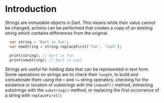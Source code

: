 # Introduction

Strings are immutable objects in Dart. This means while their value cannot be changed, actions can be performed that creates a copy of an existing string which contains differences from the original.

```dart
  var string = 'Dart is fun';
  var newString = string.replaceFirst('fun', 'cool');

  print(string); // Dart is fun
  print(newString); // Dart is cool
```

Strings are useful for holding data that can be represented in text form. Some
operations on strings are to check their `length`, to build and concatenate
them using the `+` and `+=` string operators, checking for the existence or
location of substrings with the `indexOf()` method, extracting substrings
with the `substring()` method, or replacing the first occurrence of a string
with `replaceFirst()`

